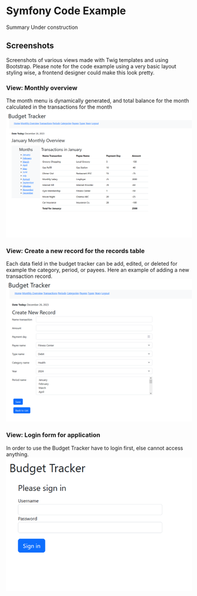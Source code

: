 # Symfony Code Example

Summary Under construction

## Screenshots
Screenshots of various views made with Twig templates and using Bootstrap. Please note for the code example using a very basic layout styling wise, a frontend designer could make this look pretty.

### View: Monthly overview
The month menu is dynamically generated, and total balance for the month calculated in the transactions for the month
![screenshot of Symfony code example](https://github.com/CodezPoet/code_examples/blob/main/screenshots/symfony_budget_tracker_code_example_screenshot.png)
### View: Create a new record for the records table
Each data field in the budget tracker can be add, edited, or deleted for example the category, period, or payees.  Here an example of adding a new transaction record.
![screenshot of Symfony code example](https://github.com/CodezPoet/code_examples/blob/main/screenshots/symfony_budget_tracker_code_example__record_form_screenshot.png)
### View: Login form for application
In order to use the Budget Tracker have to login first, else cannot access anything.
![screenshot of Symfony code example](https://github.com/CodezPoet/code_examples/blob/main/screenshots/symfony_budget_tracker_code_example__login_form_screenshot.png)
